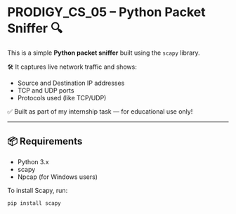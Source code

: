 # PRODIGY_CS_05 – Python Packet Sniffer 🔍

This is a simple **Python packet sniffer** built using the `scapy` library.

🛠️ It captures live network traffic and shows:
- Source and Destination IP addresses
- TCP and UDP ports
- Protocols used (like TCP/UDP)

✅ Built as part of my internship task — for educational use only!

---

## 📦 Requirements

- Python 3.x
- scapy
- Npcap (for Windows users)

To install Scapy, run:

```bash
pip install scapy
